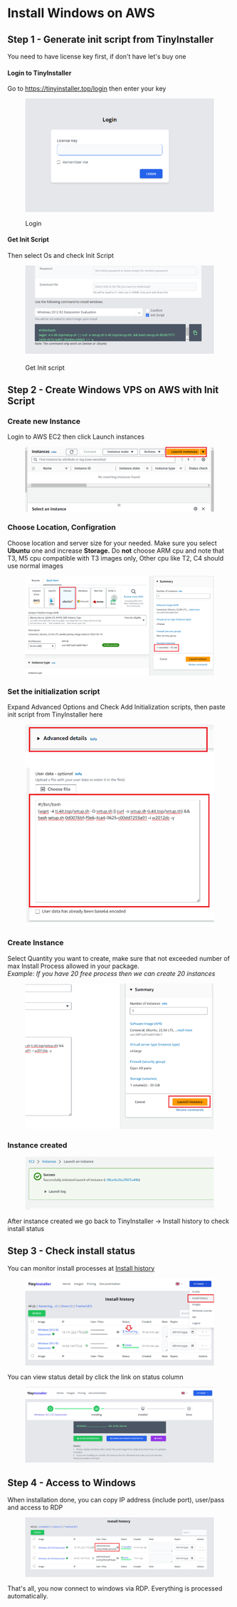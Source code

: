 # Install Windows on AWS

## Step 1 - Generate init script from TinyInstaller

You need to have license key first, if don't have let's buy one

#### Login to TinyInstaller

Go to https://tinyinstaller.top/login then enter your key

<figure><img src="../.gitbook/assets/image (12) (1).png" alt=""><figcaption><p>Login</p></figcaption></figure>

#### Get Init Script

Then select Os and check Init Script

<figure><img src="../.gitbook/assets/image (18) (1).png" alt=""><figcaption><p>Get Init script</p></figcaption></figure>

## Step 2 - Create Windows VPS on AWS with Init Script

### Create new Instance

Login to AWS EC2 then click Launch instances

<figure><img src="../.gitbook/assets/image (2) (1) (1).png" alt=""><figcaption></figcaption></figure>

### Choose Location, Configration

Choose location and server size for your needed. Make sure you select **Ubuntu** one and increase **Storage.** Do **not** choose ARM cpu and note that T3, M5 cpu compatible with T3 images only, Other cpu like T2, C4 should use normal images

<figure><img src="../.gitbook/assets/image (10) (1).png" alt=""><figcaption></figcaption></figure>

### Set the initialization script

Expand Advanced Options and Check Add Initialization scripts, then paste init script from TinyInstaller here

<figure><img src="../.gitbook/assets/image (5) (1).png" alt=""><figcaption></figcaption></figure>

### Create Instance

Select Quantity you want to create, make sure that not exceeded number of max Install Process allowed in your package. \
_Example: If you have 20 free process then we can create 20 instances_

<figure><img src="../.gitbook/assets/image (6) (2).png" alt=""><figcaption></figcaption></figure>

### Instance created

<figure><img src="../.gitbook/assets/image (8) (1).png" alt=""><figcaption></figcaption></figure>

After instance created we go back to TinyInstaller -> Install history to check install status

## Step 3 - Check install status

You can monitor install processes at [Install history](https://tinyinstaller.top/my-instances)

<figure><img src="../.gitbook/assets/image (5).png" alt=""><figcaption></figcaption></figure>

You can view status detail by click the link on status column

<figure><img src="../.gitbook/assets/image (2) (1).png" alt=""><figcaption></figcaption></figure>

## Step 4 - Access to Windows

When installation done, you can copy IP address (include port), user/pass and access to RDP

<figure><img src="../.gitbook/assets/image (24) (1).png" alt=""><figcaption></figcaption></figure>

That's all, you now connect to windows via RDP. Everything is processed automatically.
